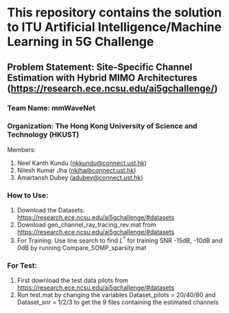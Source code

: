 # This repository contains the solution to ITU Artificial Intelligence/Machine Learning in 5G Challenge
## Problem Statement: Site-Specific Channel Estimation with Hybrid MIMO Architectures (https://research.ece.ncsu.edu/ai5gchallenge/)
### Team Name: mmWaveNet
### Organization: The Hong Kong University of Science and Technology (HKUST)
Members:
1) Neel Kanth Kundu (nkkundu@connect.ust.hk)
2) Nilesh Kumar Jha (nkjha@connect.ust.hk)
3) Amartansh Dubey (adubey@connect.ust.hk)

### How to Use:
1. Download the Datasets: https://research.ece.ncsu.edu/ai5gchallenge/#datasets
1. Download gen_channel_ray_tracing_rev.mat from https://research.ece.ncsu.edu/ai5gchallenge/#datasets
1. For Training: Use line search to find $L^{*}$ for training SNR -15dB, -10dB and 0dB by running Compare_SOMP_sparsity.mat

### For Test: 
  1. First download the test data pilots from https://research.ece.ncsu.edu/ai5gchallenge/#datasets
  1. Run test.mat by changing the variables Dataset_pilots = 20/40/80  and Dataset_snr = 1/2/3 to get the 9 files containing the estimated channels

